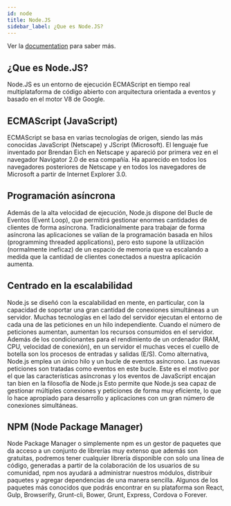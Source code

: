 ```yaml
---
id: node
title: Node.JS
sidebar_label: ¿Que es Node.JS?
---
```


Ver la [documentation](https://nodejs.org/en/about/) para saber más.

## ¿Que es Node.JS?

Node.JS es un entorno de ejecución ECMAScript en tiempo real multiplataforma de código abierto con arquitectura orientada a eventos y basado en el motor V8 de Google.

## ECMAScript (JavaScript)

ECMAScript se basa en varias tecnologías de origen, siendo las más conocidas JavaScript (Netscape) y JScript (Microsoft). El lenguaje fue inventado por Brendan Eich en Netscape y apareció por primera vez en el navegador Navigator 2.0 de esa compañía. Ha aparecido en todos los navegadores posteriores de Netscape y en todos los navegadores de Microsoft a partir de Internet Explorer 3.0.

## Programación asíncrona

Además de la alta velocidad de ejecución, Node.js dispone del Bucle de Eventos (Event Loop), que permitirá gestionar enormes cantidades de clientes de forma asíncrona. Tradicionalmente para trabajar de forma asíncrona las aplicaciones se valían de la programación basada en hilos (programming threaded applications), pero esto supone la utilización (normalmente ineficaz) de un espacio de memoria que va escalando a medida que la cantidad de clientes conectados a nuestra aplicación aumenta.


## Centrado en la escalabilidad

Node.js se diseñó con la escalabilidad en mente, en particular, con la capacidad de soportar una gran cantidad de conexiones simultáneas a un servidor. Muchas tecnologías en el lado del servidor ejecutan el entorno de cada una de las peticiones en un hilo independiente. Cuando el número de peticiones aumentan, aumentan los recursos consumidos en el servidor. Además de los condicionantes para el rendimiento de un ordenador (RAM, CPU, velocidad de conexión), en un servidor el muchas veces el cuello de botella son los procesos de entradas y salidas (E/S). Como alternativa, Node.js emplea un único hilo y un bucle de eventos asíncrono. Las nuevas peticiones son tratadas como eventos en este bucle. Este es el motivo  por el que las características asíncronas y los eventos de JavaScript encajan tan bien en la filosofía de Node.js Esto permite que Node.js sea capaz de gestionar múltiples conexiones y peticiones de forma muy eficiente, lo que lo hace apropiado para desarrollo y aplicaciones con un gran número de conexiones simultáneas.

## NPM (Node Package Manager)

Node Package Manager o simplemente npm es un gestor de paquetes que da acceso a un conjunto de librerías muy extenso que además son gratuitas, podremos tener cualquier librería disponible con solo una línea de código, generadas a partir de la colaboración de los usuarios de su comunidad, npm nos ayudará a administrar nuestros módulos, distribuir paquetes y agregar dependencias de una manera sencilla. Algunos de los paquetes más conocidos que podrás encontrar en su plataforma son React, Gulp, Browserify, Grunt-cli, Bower, Grunt, Express, Cordova o Forever.
